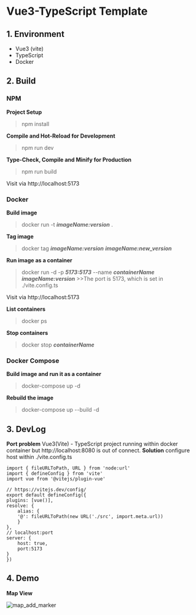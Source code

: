 # Vue3-TypeScript Template

## 1. Environment

* Vue3 (vite)
* TypeScript
* Docker

## 2. Build

### NPM
**Project Setup**
> npm install

**Compile and Hot-Reload for Development**
> npm run dev

**Type-Check, Compile and Minify for Production**

> npm run build

Visit via http://localhost:5173

### Docker

**Build image**
> docker run -t ***imageName:version*** .

**Tag image**
>docker tag ***imageName:version*** ***imageName:new_version***

**Run image as a container**
>docker run -d -p ***5173:5173*** --name ***containerName*** ***imageName:version***
    >>The port is 5173, which is set in ./vite.config.ts

Visit via http://localhost:5173

**List containers**
>docker ps

**Stop containers**
>docker stop ***containerName***

### Docker Compose

**Build image and run it as a container**
>docker-compose up -d

**Rebuild the image**
>docker-compose up --build -d

## 3. DevLog

**Port problem**
Vue3(Vite) - TypeScript project running within docker container but http://localhost:8080 is out of connect.
**Solution**
configure host within ./vite.config.ts

    import { fileURLToPath, URL } from 'node:url'
    import { defineConfig } from 'vite'
    import vue from '@vitejs/plugin-vue'

    // https://vitejs.dev/config/
    export default defineConfig({
    plugins: [vue()],
    resolve: {
        alias: {
        '@': fileURLToPath(new URL('./src', import.meta.url))
        }
    },
    // localhost:port
    server: {
        host: true,
        port:5173
    }
    })




## 4. Demo 

**Map View**

![map_add_marker](https://user-images.githubusercontent.com/49648985/191279171-60005c1a-2771-4c59-b68c-3d1591150b23.PNG)



